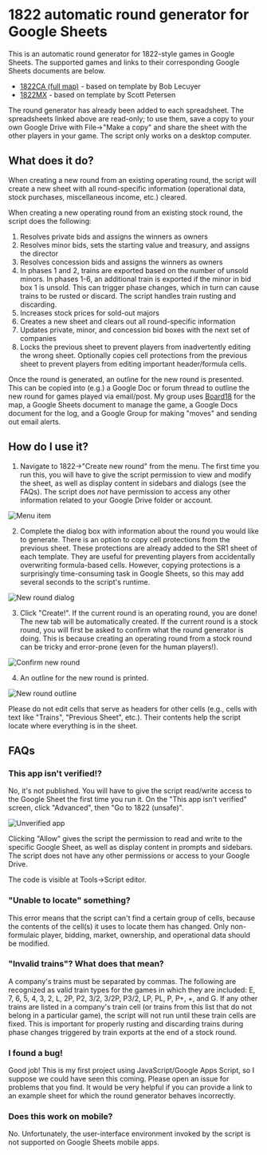 
# 1822 automatic round generator for Google Sheets

This is an automatic round generator for 1822-style games in Google Sheets. The supported games and links to their corresponding Google Sheets documents are below.

* [1822CA (full map)](https://docs.google.com/spreadsheets/d/15jnmCJ9VuseIv2GcbuPA-qvkE2jV9F0pYEVA4xVc-6c/edit?usp=sharing) - based on template by Bob Lecuyer
* [1822MX](https://docs.google.com/spreadsheets/d/1DuOTSOAqH1c4XfLEcM2RXNUfq-yXfz1IhUx4m5SqqnQ/edit?usp=sharing) - based on template by Scott Petersen

The round generator has already been added to each spreadsheet. The spreadsheets linked above are read-only; to use them, save a copy to your own Google Drive with File->"Make a copy" and share the sheet with the other players in your game. The script only works on a desktop computer.

## What does it do?

When creating a new round from an existing operating round, the script will create a new sheet with all round-specific information (operational data, stock purchases, miscellaneous income, etc.) cleared.

When creating a new operating round from an existing stock round, the script does the following:

1. Resolves private bids and assigns the winners as owners
2. Resolves minor bids, sets the starting value and treasury, and assigns the director
3. Resolves concession bids and assigns the winners as owners
4. In phases 1 and 2, trains are exported based on the number of unsold minors. In phases 1-6, an additional train is exported if the minor in bid box 1 is unsold. This can trigger phase changes, which in turn can cause trains to be rusted or discard. The script handles train rusting and discarding.
5. Increases stock prices for sold-out majors
6. Creates a new sheet and clears out all round-specific information
7. Updates private, minor, and concession bid boxes with the next set of companies
8. Locks the previous sheet to prevent players from inadvertently editing the wrong sheet. Optionally copies cell protections from the previous sheet to prevent players from editing important header/formula cells.

Once the round is generated, an outline for the new round is presented. This can be copied into (e.g.) a Google Doc or forum thread to outline the new round for games played via email/post. My group uses [Board18](https://dev2.board18.org/) for the map, a Google Sheets document to manage the game, a Google Docs document for the log, and a Google Group for making "moves" and sending out email alerts.


## How do I use it?

1. Navigate to 1822->"Create new round" from the menu. The first time you run this, you will have to give the script permission to view and modify the sheet, as well as display content in sidebars and dialogs (see the FAQs). The script does *not* have permission to access any other information related to your Google Drive folder or account.

![Menu item](/img/menu.png)

2. Complete the dialog box with information about the round you would like to generate. There is an option to copy cell protections from the previous sheet. These protections are already added to the SR1 sheet of each template. They are useful for preventing players from accidentally overwriting formula-based cells. However, copying protections is a surprisingly time-consuming task in Google Sheets, so this may add several seconds to the script's runtime.

![New round dialog](/img/new_round.png)

3. Click "Create!". If the current round is an operating round, you are done! The new tab will be automatically created. If the current round is a stock round, you will first be asked to confirm what the round generator is doing. This is because creating an operating round from a stock round can be tricky and error-prone (even for the human players!).

![Confirm new round](/img/sidebar.png)

4. An outline for the new round is printed.

![New round outline](/img/outline.png)

Please do not edit cells that serve as headers for other cells (e.g., cells with text like "Trains", "Previous Sheet", etc.). Their contents help the script locate where everything is in the sheet.

## FAQs

### This app isn't verified!?
No, it's not published. You will have to give the script read/write access to the Google Sheet the first time you run it. On the "This app isn't verified" screen, click "Advanced", then "Go to 1822 (unsafe)".

![Unverified app](/img/unverified.png)

Clicking "Allow" gives the script the permission to read and write to the specific Google Sheet, as well as display content in prompts and sidebars. The script does not have any other permissions or access to your Google Drive.

The code is visible at Tools->Script editor.

### "Unable to locate" something?
This error means that the script can't find a certain group of cells, because the contents of the cell(s) it uses to locate them has changed. Only non-formulaic player, bidding, market, ownership, and operational data should be modified.

### "Invalid trains"? What does that mean?
A company's trains must be separated by commas. The following are recognized as valid train types for the games in which they are included: E, 7, 6, 5, 4, 3, 2, L, 2P, P2, 3/2, 3/2P, P3/2, LP, PL, P, P+, +, and G. If any other trains are listed in a company's train cell (or trains from this list that do not belong in a particular game), the script will not run until these train cells are fixed. This is important for properly rusting and discarding trains during phase changes triggered by train exports at the end of a stock round.

### I found a bug!
Good job! This is my first project using JavaScript/Google Apps Script, so I suppose we could have seen this coming. Please open an issue for problems that you find. It would be very helpful if you can provide a link to an example sheet for which the round generator behaves incorrectly.

### Does this work on mobile?

No. Unfortunately, the user-interface environment invoked by the script is not supported on Google Sheets mobile apps.
